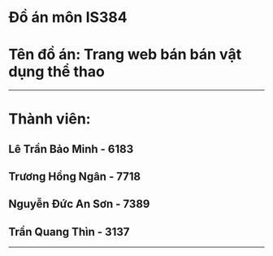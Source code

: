 # Đồ án môn IS384
# Tên đồ án: Trang web bán bán vật dụng thể thao
--------------------------------------------------------
# Thành viên: 
## Lê Trần Bảo Minh - 6183
## Trương Hồng Ngân - 7718
## Nguyễn Đức An Sơn - 7389
## Trần Quang Thìn - 3137
--------------------------------------------------------



